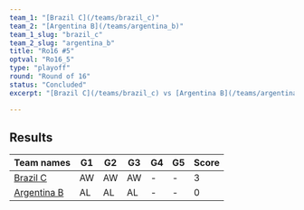```yaml
---
team_1: "[Brazil C](/teams/brazil_c)"
team_2: "[Argentina B](/teams/argentina_b)"
team_1_slug: "brazil_c"
team_2_slug: "argentina_b"
title: "Ro16 #5"
optval: "Ro16_5"
type: "playoff"
round: "Round of 16"
status: "Concluded"
excerpt: "[Brazil C](/teams/brazil_c) vs [Argentina B](/teams/argentina_b)"

---
```

## Results

| Team names | G1 | G2 | G3 | G4 | G5 | Score |
|  --  |  --  |  --  |  --  |  --  |  --  |  --  |
| [Brazil C](/teams/brazil_c) | AW | AW | AW | - | - | 3 |
| [Argentina B](/teams/argentina_b) | AL | AL | AL | - | - | 0 |
